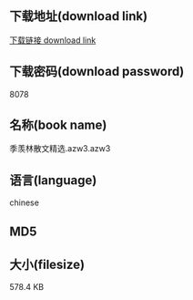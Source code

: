 ## 下载地址(download link)
[下载链接 download link](https://voluble-croquembouche-d321dc.netlify.app/?s=%E5%AD%A3%E7%BE%A1%E6%9E%97%E6%95%A3%E6%96%87%E7%B2%BE%E9%80%89.azw3)

## 下载密码(download password)
8078

## 名称(book name)
季羡林散文精选.azw3.azw3

## 语言(language)
chinese

## MD5


## 大小(filesize)
578.4 KB
